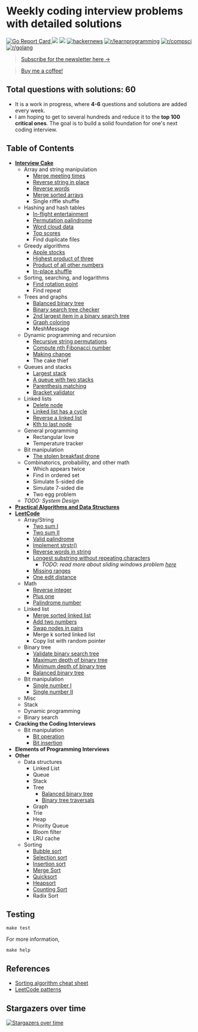 # Weekly coding interview problems with detailed solutions

[![Go Report Card](https://goreportcard.com/badge/github.com/hoanhan101/algo)
](https://goreportcard.com/report/github.com/hoanhan101/algo)
![](https://img.shields.io/github/stars/hoanhan101/algo)
![](https://img.shields.io/github/forks/hoanhan101/algo)
[![hackernews](https://img.shields.io/badge/hackernews-22%2B-orange)](https://news.ycombinator.com/item?id=20769685)
[![r/learnprogramming](https://img.shields.io/badge/r/programming-1.4k%2B-orange)](https://www.reddit.com/r/learnprogramming/comments/ctyvbc/is_anyone_interested_in_weekly_coding_interview/?utm_source=share&utm_medium=web2x)
[![r/compsci](https://img.shields.io/badge/r/compsci-310%2B-orange)](https://www.reddit.com/r/compsci/comments/ctyy0o/is_anyone_interested_in_weekly_coding_interview/?utm_source=share&utm_medium=web2x)
[![r/golang](https://img.shields.io/badge/r/golang-92%2B-orange)](https://www.reddit.com/r/golang/comments/ctyw0l/is_anyone_interested_in_weekly_coding_interview/?utm_source=share&utm_medium=web2x)

> [Subscribe for the newsletter here →](https://www.getrevue.co/profile/hoanhan101)

> [Buy me a coffee!](https://www.buymeacoffee.com/aHjIWu6Ck)

## Total questions with solutions: 60

- It is a work in progress, where **4-6** questions and solutions are added every week.
- I am hoping to get to several hundreds and reduce it to the **top 100 critical ones**.
  The goal is to build a solid foundation for one's next coding interview.

## Table of Contents 
- **[Interview Cake](https://www.interviewcake.com/)**
  - Array and string manipulation
    - [Merge meeting times](https://github.com/hoanhan101/algo/blob/master/interviewcake/merge_meetings_test.go)
    - [Reverse string in place](https://github.com/hoanhan101/algo/blob/master/interviewcake/reverse_string_test.go)
    - [Reverse words](https://github.com/hoanhan101/algo/blob/master/interviewcake/reverse_word_test.go)
    - [Merge sorted arrays](https://github.com/hoanhan101/algo/blob/master/interviewcake/merge_sorted_arrays_test.go)
    - Single riffle shuffle
  - Hashing and hash tables
    - [In-flight entertainment](https://github.com/hoanhan101/algo/blob/master/interviewcake/inflight_test.go)
    - [Permutation palindrome](https://github.com/hoanhan101/algo/blob/master/interviewcake/permutation_palindrome_test.go)
    - [Word cloud data](https://github.com/hoanhan101/algo/blob/master/interviewcake/word_cloud_test.go)
    - [Top scores](https://github.com/hoanhan101/algo/blob/master/interviewcake/top_scores_test.go)
    - Find duplicate files
  - Greedy algorithms
    - [Apple stocks](https://github.com/hoanhan101/algo/blob/master/interviewcake/apple_stocks_test.go)
    - [Highest product of three](https://github.com/hoanhan101/algo/blob/master/interviewcake/highest_product_of_three_test.go)
    - [Product of all other numbers](https://github.com/hoanhan101/algo/blob/master/interviewcake/product_of_others_test.go)
    - [In-place shuffle](https://github.com/hoanhan101/algo/blob/master/interviewcake/inplace_shuffle_test.go)
  - Sorting, searching, and logarithms
    - [Find rotation point](https://github.com/hoanhan101/algo/blob/master/interviewcake/find_rotation_point_test.go)
    - Find repeat
  - Trees and graphs
    - [Balanced binary tree](https://github.com/hoanhan101/algo/blob/master/interviewcake/balanced_binary_tree_test.go)
    - [Binary search tree checker](https://github.com/hoanhan101/algo/blob/master/interviewcake/binary_search_tree_test.go)
    - [2nd largest item in a binary search tree](https://github.com/hoanhan101/algo/blob/master/interviewcake/2nd_largest_item_bst_test.go)
    - [Graph coloring](https://github.com/hoanhan101/algo/blob/master/interviewcake/graph_coloring_test.go)
    - MeshMessage
  - Dynamic programming and recursion
    - [Recursive string permutations](https://github.com/hoanhan101/algo/blob/master/interviewcake/recursive_string_permutation_test.go)
    - [Compute nth Fibonacci number](https://github.com/hoanhan101/algo/blob/master/interviewcake/fibonacci_number_test.go)
    - [Making change](https://github.com/hoanhan101/algo/blob/master/interviewcake/making_change_test.go)
    - The cake thief
  - Queues and stacks
    - [Largest stack](https://github.com/hoanhan101/algo/blob/master/interviewcake/largest_stack_test.go)
    - [A queue with two stacks](https://github.com/hoanhan101/algo/blob/master/interviewcake/queue_two_stacks_test.go)
    - [Parenthesis matching](https://github.com/hoanhan101/algo/blob/master/interviewcake/parenthesis_matching_test.go)
    - [Bracket validator](https://github.com/hoanhan101/algo/blob/master/interviewcake/bracket_validator_test.go)
  - Linked lists
    - [Delete node](https://github.com/hoanhan101/algo/blob/master/interviewcake/delete_node_test.go)
    - [Linked list has a cycle](https://github.com/hoanhan101/algo/blob/master/interviewcake/linked_list_cycle_test.go)
    - [Reverse a linked list](https://github.com/hoanhan101/algo/blob/master/interviewcake/reverse_linked_list_test.go)
    - [Kth to last node](https://github.com/hoanhan101/algo/blob/master/interviewcake/kth_to_last_test.go)
  - General programming
    - Rectangular love
    - Temperature tracker
  - Bit manipulation
    - [The stolen breakfast drone](https://github.com/hoanhan101/algo/blob/master/interviewcake/stolen_breakfast_drone_test.go)
  - Combinatorics, probability, and other math
    - Which appears twice
    - Find in ordered set
    - Simulate 5-sided die
    - Simulate 7-sided die
    - Two egg problem
  - *TODO: System Design*
- **[Practical Algorithms and Data Structures](https://bradfieldcs.com/algos/)**
- **[LeetCode](https://leetcode.com/)**
  - Array/String
    - [Two sum I](https://github.com/hoanhan101/algo/blob/master/leetcode/two_sum_i_test.go)
    - [Two sum II](https://github.com/hoanhan101/algo/blob/master/leetcode/two_sum_ii_test.go)
    - [Valid palindrome](https://github.com/hoanhan101/algo/blob/master/leetcode/valid_palindrome_test.go)
    - [Implement strstr()](https://github.com/hoanhan101/algo/blob/master/leetcode/strstr_test.go)
    - [Reverse words in string](https://github.com/hoanhan101/algo/blob/master/leetcode/reverse_words_string_test.go)
    - [Longest substring without repeating characters](https://github.com/hoanhan101/algo/blob/master/leetcode/longest_substring_test.go)
      - *TODO: read more about sliding windows problem
        [here](https://medium.com/leetcode-patterns/leetcode-pattern-2-sliding-windows-for-strings-e19af105316b)*
    - [Missing ranges](https://github.com/hoanhan101/algo/blob/master/leetcode/missing_ranges_test.go)
    - [One edit distance](https://github.com/hoanhan101/algo/blob/master/leetcode/one_edit_distance_test.go)
  - Math
    - [Reverse integer](https://github.com/hoanhan101/algo/blob/master/leetcode/reverse_integer_test.go)
    - [Plus one](https://github.com/hoanhan101/algo/blob/master/leetcode/plus_one_test.go)
    - [Palindrome number](https://github.com/hoanhan101/algo/blob/master/leetcode/palindrome_number_test.go)
  - Linked list
    - [Merge sorted linked list](https://github.com/hoanhan101/algo/blob/master/leetcode/merge_sorted_linked_list_test.go)
    - [Add two numbers](https://github.com/hoanhan101/algo/blob/master/leetcode/add_two_numbers_test.go)
    - [Swap nodes in pairs](https://github.com/hoanhan101/algo/blob/master/leetcode/swap_nodes_in_pairs_test.go)
    - Merge k sorted linked list
    - Copy list with random pointer
  - Binary tree
    - [Validate binary search tree](https://github.com/hoanhan101/algo/blob/master/leetcode/valid_bst_test.go)
    - [Maximum depth of binary tree](https://github.com/hoanhan101/algo/blob/master/leetcode/max_depth_binary_tree_test.go)
    - [Minimum depth of binary tree](https://github.com/hoanhan101/algo/blob/master/leetcode/min_depth_binary_tree_test.go)
    - [Balanced binary tree](https://github.com/hoanhan101/algo/blob/master/leetcode/balanced_binary_tree_test.go)
  - Bit manipulation
    - [Single number I](https://github.com/hoanhan101/algo/blob/master/interviewcake/stolen_breakfast_drone_test.go)
    - [Single number II](https://github.com/hoanhan101/algo/blob/master/leetcode/single_number_ii_test.go)
  - Misc
  - Stack
  - Dynamic programming
  - Binary search
- **Cracking the Coding Interviews**
  - Bit manipulation
    - [Bit operation](https://github.com/hoanhan101/algo/blob/master/ctci/bit_operation_test.go)
    - [Bit insertion](https://github.com/hoanhan101/algo/blob/master/ctci/bit_insertion_test.go)
- **Elements of Programming Interviews**
- **Other**
  - Data structures
    - Linked List
    - Queue
    - Stack
    - Tree
      - [Balanced binary tree](https://github.com/hoanhan101/algo/blob/master/other/balanced_binary_tree_test.go)
      - [Binary tree traversals](https://github.com/hoanhan101/algo/blob/master/other/binary_tree_traverse_test.go)
    - Graph
    - Trie
    - Heap
    - Priority Queue
    - Bloom filter
    - LRU cache
  - Sorting
    - [Bubble sort](https://github.com/hoanhan101/algo/blob/master/other/bubble_sort_test.go)
    - [Selection sort](https://github.com/hoanhan101/algo/blob/master/other/selection_sort_test.go)
    - [Insertion sort](https://github.com/hoanhan101/algo/blob/master/other/insertion_sort_test.go)
    - [Merge Sort](https://github.com/hoanhan101/algo/blob/master/other/merge_sort_test.go)
    - [Quicksort](https://github.com/hoanhan101/algo/blob/master/other/quicksort_test.go)
    - [Heapsort](https://github.com/hoanhan101/algo/blob/master/other/heapsort_test.go)
    - [Counting Sort](https://github.com/hoanhan101/algo/blob/master/other/counting_sort_test.go)
    - Radix Sort

## Testing
```
make test
```

For more information,
```
make help
```

## References
- [Sorting algorithm cheat sheet](https://www.interviewcake.com/sorting-algorithm-cheat-sheet)
- [LeetCode patterns](https://medium.com/leetcode-patterns)

## Stargazers over time
[![Stargazers over time](https://starchart.cc/hoanhan101/algo.svg)](https://starchart.cc/hoanhan101/algo)
